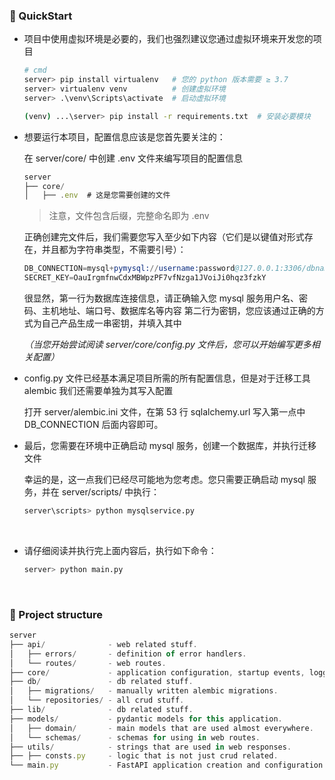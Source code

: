 ### 🚀 QuickStart

+ 项目中使用虚拟环境是必要的，我们也强烈建议您通过虚拟环境来开发您的项目

    ```sh
    # cmd
    server> pip install virtualenv   # 您的 python 版本需要 ≥ 3.7
    server> virtualenv venv          # 创建虚拟环境
    server> .\venv\Scripts\activate  # 启动虚拟环境

    (venv) ...\server> pip install -r requirements.txt  # 安装必要模块
    ```

+ 想要运行本项目，配置信息应该是您首先要关注的：

    在 server/core/ 中创建 .env 文件来编写项目的配置信息

    ```js
    server
    ├── core/
    │   ├── .env  # 这是您需要创建的文件
    ```

    > 注意，文件包含后缀，完整命名即为 .env

    正确创建完文件后，我们需要您写入至少如下内容（它们是以键值对形式存在，并且都为字符串类型，不需要引号）：

    ```s
    DB_CONNECTION=mysql+pymysql://username:password@127.0.0.1:3306/dbname
    SECRET_KEY=OauIrgmfnwCdxMBWpzPF7vfNzga1JVoiJi0hqz3fzkY
    ```

    很显然，第一行为数据库连接信息，请正确输入您 mysql 服务用户名、密码、主机地址、端口号、数据库名等内容
    第二行为密钥，您应该通过正确的方式为自己产品生成一串密钥，并填入其中
    
    *（当您开始尝试阅读 server/core/config.py 文件后，您可以开始编写更多相关配置）*

+ config.py 文件已经基本满足项目所需的所有配置信息，但是对于迁移工具 alembic 我们还需要单独为其写入配置
    
    打开 server/alembic.ini 文件，在第 53 行 sqlalchemy.url 写入第一点中 DB_CONNECTION 后面内容即可。

+ 最后，您需要在环境中正确启动 mysql 服务，创建一个数据库，并执行迁移文件

    幸运的是，这一点我们已经尽可能地为您考虑。您只需要正确启动 mysql 服务，并在 server/scripts/ 中执行：

    ```sh
    server\scripts> python mysqlservice.py
    ```

<br>

+ 请仔细阅读并执行完上面内容后，执行如下命令：

    ```sh
    server> python main.py
    ```

<br>

### 📌 Project structure

```js
server
├── api/              - web related stuff.
│   ├── errors/       - definition of error handlers.
│   └── routes/       - web routes.
├── core/             - application configuration, startup events, logging.
├── db/               - db related stuff.
│   ├── migrations/   - manually written alembic migrations.
│   └── repositories/ - all crud stuff.
├── lib/              - db related stuff.
├── models/           - pydantic models for this application.
│   ├── domain/       - main models that are used almost everywhere.
│   └── schemas/      - schemas for using in web routes.
├── utils/            - strings that are used in web responses.
├── ├── consts.py     - logic that is not just crud related.
└── main.py           - FastAPI application creation and configuration.
```